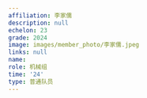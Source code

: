 ```yaml
---
affiliation: 李家儒
description: null
echelon: 23
grade: 2024
image: images/member_photo/李家儒.jpeg
links: null
name: 
role: 机械组
time: '24'
type: 普通队员
---
```

